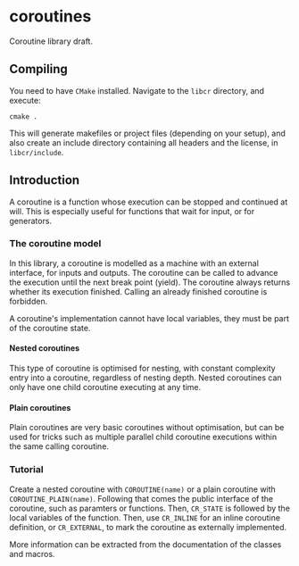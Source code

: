 # coroutines

Coroutine library draft.

## Compiling

You need to have `CMake` installed. Navigate to the `libcr` directory, and execute:

	cmake .

This will generate makefiles or project files (depending on your setup), and also create an include directory containing all headers and the license, in `libcr/include`.

## Introduction

A coroutine is a function whose execution can be stopped and continued at will.
This is especially useful for functions that wait for input, or for generators.

### The coroutine model

In this library, a coroutine is modelled as a machine with an external interface, for inputs and outputs.
The coroutine can be called to advance the execution until the next break point (yield).
The coroutine always returns whether its execution finished.
Calling an already finished coroutine is forbidden.

A coroutine's implementation cannot have local variables, they must be part of the coroutine state.

#### Nested coroutines

This type of coroutine is optimised for nesting, with constant complexity entry into a coroutine, regardless of nesting depth. Nested coroutines can only have one child coroutine executing at any time.

#### Plain coroutines

Plain coroutines are very basic coroutines without optimisation, but can be used for tricks such as multiple parallel child coroutine executions within the same calling coroutine.

### Tutorial

Create a nested coroutine with `COROUTINE(name)` or a plain coroutine with `COROUTINE_PLAIN(name)`.
Following that comes the public interface of the coroutine, such as paramters or functions.
Then, `CR_STATE` is followed by the local variables of the function.
Then, use `CR_INLINE` for an inline coroutine definition, or `CR_EXTERNAL`, to mark the coroutine as externally implemented.

More information can be extracted from the documentation of the classes and macros.